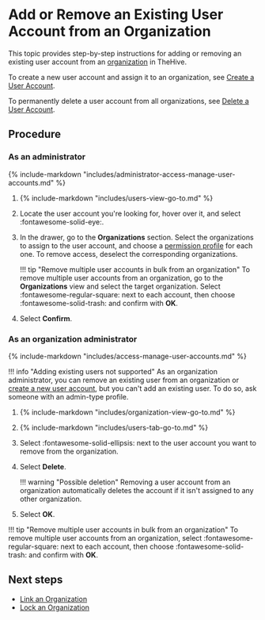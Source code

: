 # Add or Remove an Existing User Account from an Organization

This topic provides step-by-step instructions for adding or removing an existing user account from an [organization](about-organizations.md) in TheHive.

To create a new user account and assign it to an organization, see [Create a User Account](../../user-guides/organization/configure-organization/manage-user-accounts/create-a-user-account.md).

To permanently delete a user account from all organizations, see [Delete a User Account](../../user-guides/organization/configure-organization/manage-user-accounts/delete-a-user-account.md).

<h2>Procedure</h2>

### As an administrator

{% include-markdown "includes/administrator-access-manage-user-accounts.md" %}

1. {% include-markdown "includes/users-view-go-to.md" %}

2. Locate the user account you're looking for, hover over it, and select :fontawesome-solid-eye:.

3. In the drawer, go to the **Organizations** section. Select the organizations to assign to the user account, and choose a [permission profile](../../administration/profiles/about-profiles.md) for each one. To remove access, deselect the corresponding organizations.

    !!! tip "Remove multiple user accounts in bulk from an organization"
        To remove multiple user accounts from an organization, go to the **Organizations** view and select the target organization. Select :fontawesome-regular-square: next to each account, then choose :fontawesome-solid-trash: and confirm with **OK**.

4. Select **Confirm**.

### As an organization administrator

{% include-markdown "includes/access-manage-user-accounts.md" %}

!!! info "Adding existing users not supported"
    As an organization administrator, you can remove an existing user from an organization or [create a new user account](../../user-guides/organization/configure-organization/manage-user-accounts/create-a-user-account.md#as-an-organization-administrator), but you can't add an existing user. To do so, ask someone with an admin-type profile.

1. {% include-markdown "includes/organization-view-go-to.md" %}

2. {% include-markdown "includes/users-tab-go-to.md" %}

3. Select :fontawesome-solid-ellipsis: next to the user account you want to remove from the organization.

4. Select **Delete**.

    !!! warning "Possible deletion"
        Removing a user account from an organization automatically deletes the account if it isn't assigned to any other organization.

5. Select **OK**.

!!! tip "Remove multiple user accounts in bulk from an organization"
    To remove multiple user accounts from an organization, select :fontawesome-regular-square: next to each account, then choose :fontawesome-solid-trash: and confirm with **OK**.

<h2>Next steps</h2>

* [Link an Organization](link-an-organization.md)
* [Lock an Organization](lock-an-organization.md)